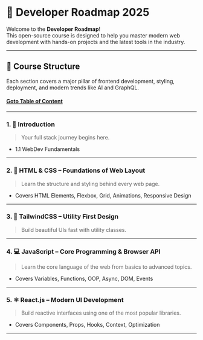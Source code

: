 # 🚀  Developer Roadmap 2025

Welcome to the **Developer Roadmap**!  
This open-source course is designed to help you master modern  web development with hands-on projects and the latest tools in the industry.

---

## 🧭 Course Structure

Each section covers a major pillar of frontend development,  styling, deployment, and modern trends like AI and GraphQL.

#### [Goto Table of Content](./toc.md)

---

### 1. 📘 Introduction
> Your full stack journey begins here.

- 1.1 WebDev Fundamentals

---
### 2. 🎨 HTML & CSS – Foundations of Web Layout
> Learn the structure and styling behind every web page.

- Covers HTML Elements, Flexbox, Grid, Animations, Responsive Design

----

### 3. 🌈 TailwindCSS – Utility First Design
> Build beautiful UIs fast with utility classes.

----

### 4. 💻 JavaScript – Core Programming & Browser API
> Learn the core language of the web from basics to advanced topics.

- Covers Variables, Functions, OOP, Async, DOM, Events

---

### 5. ⚛️ React.js – Modern UI Development
> Build reactive interfaces using one of the most popular libraries.

- Covers Components, Props, Hooks, Context, Optimization

---
